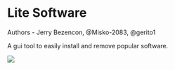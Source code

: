 Lite Software
================

Authors - Jerry Bezencon, @Misko-2083, @gerito1

A gui tool to easily install and remove popular software.

![](http://i.imgur.com/0jmUhhK.png)
